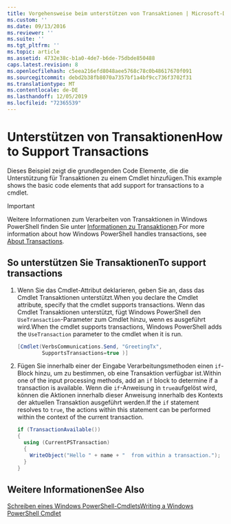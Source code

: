 ```yaml
---
title: Vorgehensweise beim unterstützen von Transaktionen | Microsoft-Dokumentation
ms.custom: ''
ms.date: 09/13/2016
ms.reviewer: ''
ms.suite: ''
ms.tgt_pltfrm: ''
ms.topic: article
ms.assetid: 4732e38c-b1a0-4de7-b6de-75dbde850488
caps.latest.revision: 8
ms.openlocfilehash: c5eea216efd8048aee5768c78c0b48617670f091
ms.sourcegitcommit: debd2b38fb8070a7357bf1a4bf9cc736f3702f31
ms.translationtype: MT
ms.contentlocale: de-DE
ms.lasthandoff: 12/05/2019
ms.locfileid: "72365539"
---
```

# <a name="how-to-support-transactions"></a><span data-ttu-id="64d1f-102">Unterstützen von Transaktionen</span><span class="sxs-lookup"><span data-stu-id="64d1f-102">How to Support Transactions</span></span>

<span data-ttu-id="64d1f-103">Dieses Beispiel zeigt die grundlegenden Code Elemente, die die Unterstützung für Transaktionen zu einem Cmdlet hinzufügen.</span><span class="sxs-lookup"><span data-stu-id="64d1f-103">This example shows the basic code elements that add support for transactions to a cmdlet.</span></span>

> [!IMPORTANT]
> <span data-ttu-id="64d1f-104">Weitere Informationen zum Verarbeiten von Transaktionen in Windows PowerShell finden Sie unter [Informationen zu Transaktionen][about_Transactions].</span><span class="sxs-lookup"><span data-stu-id="64d1f-104">For more information about how Windows PowerShell handles transactions, see [About Transactions][about_Transactions].</span></span>

## <a name="to-support-transactions"></a><span data-ttu-id="64d1f-105">So unterstützen Sie Transaktionen</span><span class="sxs-lookup"><span data-stu-id="64d1f-105">To support transactions</span></span>

1. <span data-ttu-id="64d1f-106">Wenn Sie das Cmdlet-Attribut deklarieren, geben Sie an, dass das Cmdlet Transaktionen unterstützt.</span><span class="sxs-lookup"><span data-stu-id="64d1f-106">When you declare the Cmdlet attribute, specify that the cmdlet supports transactions.</span></span>
   <span data-ttu-id="64d1f-107">Wenn das Cmdlet Transaktionen unterstützt, fügt Windows PowerShell den `UseTransaction`-Parameter zum Cmdlet hinzu, wenn es ausgeführt wird.</span><span class="sxs-lookup"><span data-stu-id="64d1f-107">When the cmdlet supports transactions, Windows PowerShell adds the `UseTransaction` parameter to the cmdlet when it is run.</span></span>

    ```csharp
    [Cmdlet(VerbsCommunications.Send, "GreetingTx",
            SupportsTransactions=true )]
    ```

2. <span data-ttu-id="64d1f-108">Fügen Sie innerhalb einer der Eingabe Verarbeitungsmethoden einen `if`-Block hinzu, um zu bestimmen, ob eine Transaktion verfügbar ist.</span><span class="sxs-lookup"><span data-stu-id="64d1f-108">Within one of the input processing methods, add an `if` block to determine if a transaction is available.</span></span>
   <span data-ttu-id="64d1f-109">Wenn die `if`-Anweisung in `true`aufgelöst wird, können die Aktionen innerhalb dieser Anweisung innerhalb des Kontexts der aktuellen Transaktion ausgeführt werden.</span><span class="sxs-lookup"><span data-stu-id="64d1f-109">If the `if` statement resolves to `true`, the actions within this statement can be performed within the context of the current transaction.</span></span>

    ```csharp
    if (TransactionAvailable())
    {
      using (CurrentPSTransaction)
      {
        WriteObject("Hello " + name + "  from within a transaction.");
      }
    }
    ```

## <a name="see-also"></a><span data-ttu-id="64d1f-110">Weitere Informationen</span><span class="sxs-lookup"><span data-stu-id="64d1f-110">See Also</span></span>

[<span data-ttu-id="64d1f-111">Schreiben eines Windows PowerShell-Cmdlets</span><span class="sxs-lookup"><span data-stu-id="64d1f-111">Writing a Windows PowerShell Cmdlet</span></span>](./writing-a-windows-powershell-cmdlet.md)

<!-- External URLs -->

[about_Transactions]: /powershell/module/Microsoft.PowerShell.Core/About/about_Transactions
